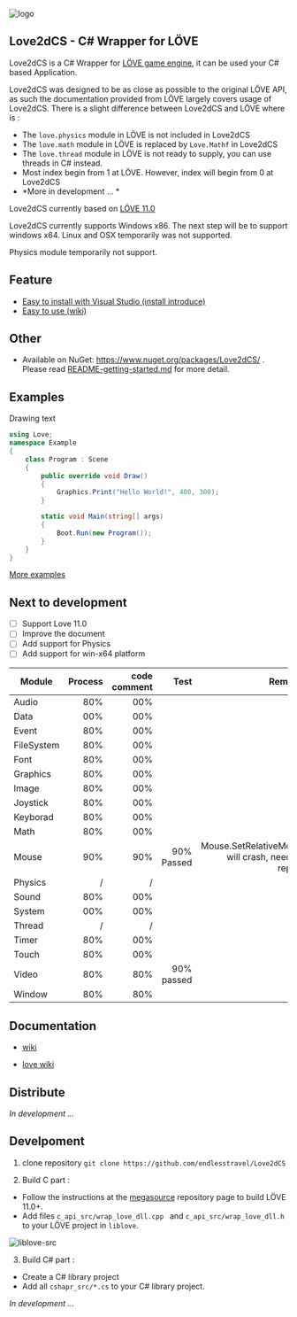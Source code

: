 
![logo](https://github.com/endlesstravel/Love2dCS/raw/master/img/logo.png "logo") 

Love2dCS - C# Wrapper for LÖVE
---
Love2dCS is a C# Wrapper for [LÖVE game engine](https://love2d.org/), it can be used your C# based Application. 

Love2dCS was designed to be as close as possible to the original LÖVE API, as such the documentation provided from LÖVE largely covers usage of Love2dCS. There is a slight difference between Love2dCS and LÖVE where is :

* The `love.physics` module in LÖVE is not included in Love2dCS
* The `love.math` module in LÖVE is replaced by `Love.Mathf` in Love2dCS
* The `love.thread` module in LÖVE is not ready to supply, you can use threads in C# instead.
* Most index begin from 1 at LÖVE. However, index will begin from 0 at Love2dCS
* *More in development ... *

Love2dCS currently based on [LÖVE 11.0](https://love2d.org/wiki/11.0)

Love2dCS currently supports Windows x86. The next step will be to support windows x64. Linux and OSX temporarily was not supported.

Physics module temporarily not support.

Feature
---

* [Easy to install with Visual Studio (install introduce)](README-Install.md)
* [Easy to use (wiki)](https://github.com/endlesstravel/Love2dCS/wiki)

Other
---

* Available on NuGet: https://www.nuget.org/packages/Love2dCS/ . Please read [README-getting-started.md](README-getting-started.md) for more detail.

Examples
---

Drawing text
``` C#
using Love;
namespace Example
{
    class Program : Scene
    {
        public override void Draw()
        {
            Graphics.Print("Hello World!", 400, 300);
        }

        static void Main(string[] args)
        {
            Boot.Run(new Program());
        }
    }
}
```
[More examples](README-getting-started.md#more-examples)

Next to development
---
 - [ ] Support Love 11.0
 - [ ] Improve the document
 - [ ] Add support for Physics 
 - [ ] Add support for win-x64 platform

| Module        | Process | code comment | Test   | Remark         |
| ------------- |--------:|--------------:| ------:| --------------:|
| Audio         | 80%     |      00%       |        |                |
| Data          | 00%     |      00%       |        |                |
| Event         | 80%     |      00%       |        |                |
| FileSystem    | 80%     |      00%       |        |                |
| Font          | 80%     |      00%       |        |                |
| Graphics      | 80%     |      00%       |        |                |
| Image         | 80%     |      00%       |        |                |
| Joystick      | 80%     |      00%       |        |                |
| Keyborad      | 80%     |      00%       |        |                |
| Math          | 80%     |      00%       |        |                |
| Mouse         | 90%     |      90%       |   90% Passed     |  Mouse.SetRelativeMode will crash, need to repair               |
| Physics       |  /      |      /         |        |                |
| Sound         | 80%     |      00%       |        |                |
| System        | 00%     |      00%       |        |                |
| Thread        |   /     |        /       |        |                |
| Timer         | 80%     |      00%       |        |                |
| Touch         | 80%     |      00%       |        |                |
| Video         | 80%     |      80%       |   90% passed     |          |
| Window        | 80%     |      80%       |        |                |

Documentation
---
* [wiki](https://github.com/endlesstravel/Love2dCS/wiki)

* [love wiki](https://love2d.org/wiki/love)

Distribute
---
*In development ...*

Develpoment
---

1. clone repository `git clone https://github.com/endlesstravel/Love2dCS`

2. Build C part :

* Follow the instructions at the [megasource](https://bitbucket.org/rude/megasource) repository page to build LÖVE 11.0+.
* Add files `c_api_src/wrap_love_dll.cpp ` and `c_api_src/wrap_love_dll.h` to your LÖVE project in `liblove`.

![liblove-src](https://github.com/endlesstravel/Love2dCS/raw/master/img/006-liblove-src.png "liblove-src")

3. Build C# part :

* Create a C# library project
* Add all `cshapr_src/*.cs` to your C# library project.

*In development ...*
